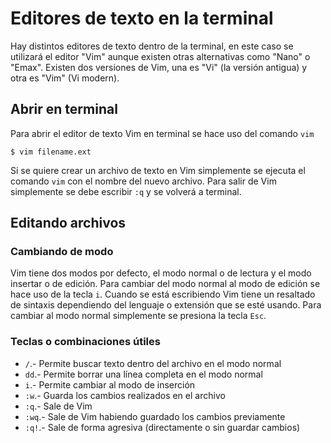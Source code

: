 # Editores de texto en la terminal

Hay distintos editores de texto dentro de la terminal, en este caso se utilizará el editor "Vim" aunque existen otras alternativas como "Nano" o "Emax". Existen dos versiones de Vim, una es "Vi" (la versión antigua) y otra es "Vim" (Vi modern).

## Abrir en terminal

Para abrir el editor de texto Vim en terminal se hace uso del comando `vim`
~~~
$ vim filename.ext
~~~
Si se quiere crear un archivo de texto en Vim simplemente se ejecuta el comando `vim` con el nombre del nuevo archivo. Para salir de Vim simplemente se debe escribir `:q` y se volverá a terminal.


## Editando archivos

### Cambiando de modo

Vim tiene dos modos por defecto, el modo normal o de lectura y el modo insertar o de edición. Para cambiar del modo normal al modo de edición se hace uso de la tecla `i`. Cuando se está escribiendo Vim tiene un resaltado de sintaxis dependiendo del lenguaje o extensión que se esté usando. Para cambiar al modo normal simplemente se presiona la tecla `Esc`.  

### Teclas o combinaciones útiles
- `/`.- Permite buscar texto dentro del archivo en el modo normal
- `dd`.- Permite borrar una línea completa en el modo normal
- `i`.- Permite cambiar al modo de inserción
- `:w`.- Guarda los cambios realizados en el archivo
- `:q`.- Sale de Vim
- `:wq`.- Sale de Vim habiendo guardado los cambios previamente
- `:q!`.- Sale de forma agresiva (directamente o sin guardar cambios)